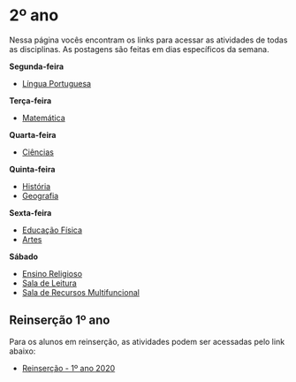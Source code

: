 # 2º ano
Nessa página vocês encontram os links para acessar as atividades de todas as disciplinas. As postagens são feitas em dias específicos da semana.

**Segunda-feira**

- [Língua Portuguesa](https://classroom.google.com/w/MzA5Mjc5MDgxMDU5/tc/MzA5NjQ5MDkyOTY5)

**Terça-feira**

- [Matemática](https://classroom.google.com/w/MzA5Mjc5MDgxMDU5/tc/MzA5NjQ5MDkyOTU5)

**Quarta-feira**

- [Ciências](https://classroom.google.com/w/MzA5Mjc5MDgxMDU5/tc/MzA5NjQ5MDkyOTU2)

**Quinta-feira**

- [História](https://classroom.google.com/w/MzA5Mjc5MDgxMDU5/tc/MzA5NjQ5MDkyOTQy)
- [Geografia](https://classroom.google.com/w/MzA5Mjc5MDgxMDU5/tc/MzA5NjQ5MDkyOTQ5)

**Sexta-feira**

- [Educação Física](https://classroom.google.com/w/MzA5Mjc5MDgxMDU5/tc/MzA5NjQ5MDkyOTMz)
- [Artes](https://classroom.google.com/w/MzA5Mjc5MDgxMDU5/tc/MzA5NjQ5MDkyOTM0)

**Sábado**

- [Ensino Religioso](https://classroom.google.com/w/MzA5Mjc5MDgxMDU5/tc/MzA5NjQ5MDkyOTI2)
- [Sala de Leitura](https://classroom.google.com/w/MzA5Mjc5MDgxMDU5/tc/MzA5NjQ5MDkyOTEy)
- [Sala  de Recursos Multifuncional](https://classroom.google.com/w/MzA5Mjc5MDgxMDU5/tc/MzA5NjQ5MDkyOTA2)

## Reinserção 1º ano

Para os alunos em reinserção, as atividades podem ser acessadas pelo link abaixo:

- [Reinserção - 1º ano 2020 ](https://classroom.google.com/u/0/w/MzA5Mjc5MDgxMDU5/tc/MzIzMDMxOTY0MDg3)


